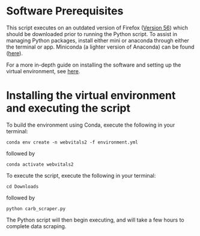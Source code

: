 # Software Prerequisites
This script executes on an outdated version of Firefox ([Version 56](https://www.mozilla.org/en-US/firefox/56.0/releasenotes/)) which should be downloaded prior to running the Python script. To assist in managing Python packages, install either mini or anaconda through either the terminal or app. Miniconda (a lighter version of Anaconda) can be found ([here](https://docs.anaconda.com/miniconda/)).

For a more in-depth guide on installing the software and setting up the virtual environment, see [here](https://github.com/lmillergrp/webvitals).

# Installing the virtual environment and executing the script
To build the environment using Conda, execute the following in your terminal:
```
conda env create -n webvitals2 -f environment.yml
```
followed by
```
conda activate webvitals2
```

To execute the script, execute the following in your terminal:
```
cd Downloads
```
followed by
```
python carb_scraper.py
```

The Python script will then begin executing, and will take a few hours to complete data scraping.

